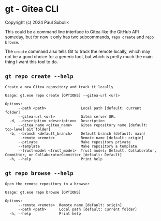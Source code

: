 # gt - Gitea CLI
Copyright (c) 2024 Paul Sobolik

This could be a command line interface to Gitea like the GitHub API someday,
but for now it only has two subcommands, `repo create` and `repo browse`.

The `create`  command also tells Git to track the remote locally, which may not 
be a good choice for a generic tool, but which is pretty much the main thing I 
want this tool to do.

## `gt repo create --help`
```
Create a new Gitea repository and track it locally

Usage: gt.exe repo create [OPTIONS] --gitea-url <url>

Options:
      --path <path>                Local path [default: current folder]
      --gitea-url <url>            Gitea server URL
  -d, --description <description>  Description
      --gitea_name <gitea_name>    Gitea repository name [default: top-level Git folder]
  -b, --branch <default_branch>    Default branch [default: main]
      --remote <remote>            Remote name [default: origin]
      --private                    Make repository private
      --template                   Make repository a template
      --trust-model <trust_model>  Trust model; Default, Collaborator, Committer, or CollaboratorCommitter [default: Default]
  -h, --help                       Print help
```

## `gt repo browse --help`
```
Open the remote repository in a browser

Usage: gt.exe repo browse [OPTIONS]

Options:
      --remote <remote>  Remote name [default: origin]
      --path <path>      Local path [default: current folder]
  -h, --help             Print help
```
